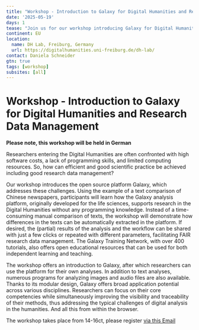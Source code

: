 ```yaml
---
title: "Workshop - Introduction to Galaxy for Digital Humanities and Research Data Management"
date: '2025-05-19'
days: 1
tease: "Join us for our workshop introducing Galaxy for Digital Humanities and Research Data Management in Freiburg"
continent: EU
location:
  name: DH Lab, Freiburg, Germany
  url: https://digitalhumanities.uni-freiburg.de/dh-lab/
contact: Daniela Schneider
gtn: true
tags: [workshop]
subsites: [all]
---
```


# Workshop - Introduction to Galaxy for Digital Humanities and Research Data Management

**Please note, this workshop will be held in German**

Researchers entering the Digital Humanities are often confronted with high software costs, a lack of programming skills, and limited computing resources. 
So, how can efficient and good scientific practice be achieved including good research data management?

Our workshop introduces the open source platform Galaxy, which addresses these challenges. 
Using the example of a text comparison of Chinese newspapers, participants will learn how the Galaxy analysis platform, originally developed for the life sciences, 
supports research in the Digital Humanities without any programming knowledge. Instead of a time-consuming manual comparison of texts, the workshop will demonstrate how 
differences in the texts can be automatically extracted in the platform. 
If desired, the (partial) results of the analysis and the workflow can be shared with just a few clicks or repeated with different parameters, facilitating FAIR research data management. 
The Galaxy Training Network, with over 400 tutorials, also offers open educational resources that can be used for both independent learning and teaching.

The workshop offers an introduction to Galaxy, after which researchers can use the platform for their own analyses. 
In addition to text analyses, numerous programs for analyzing images and audio files are also available. Thanks to its modular design, Galaxy offers broad application potential 
across various disciplines. Researchers can focus on their core competencies while simultaneously improving the visibility and traceability 
of their methods, thus addressing the typical challenges of digital analysis in the humanities. And all this from within the browser.

The workshop takes place from 14-16ct, please register [via this Email](mailto:digitalhumanities@mail.uni-freiburg.de)
